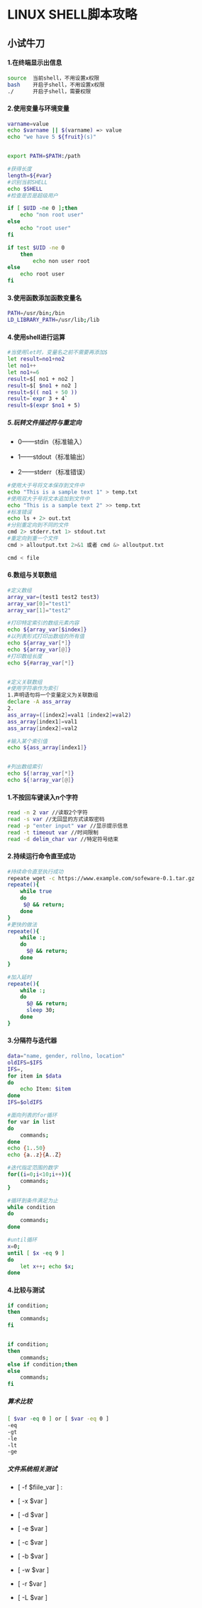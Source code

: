 # LINUX SHELL脚本攻略

## 小试牛刀

#### 1.在终端显示出信息

```bash
source  当前shell，不用设置x权限 
bash    开启子shell，不用设置x权限
./      开启子shell，需要权限
```

#### 2.使用变量与环境变量

```bash
varname=value
echo $varname || $(varname) => value
echo "we have 5 ${fruit}(s)"


export PATH=$PATH:/path

#获得长度
length=${#var}
#识别当前SHELL
echo $SHELL
#检查是否是超级用户

if [ $UID -ne 0 ];then
    echo "non root user"
else 
    echo "root user"
fi

if test $UID -ne 0
    then
        echo non user root
else
    echo root user
fi
```

#### 3.使用函数添加函数变量名

```bash
PATH=/usr/bin;/bin
LD_LIBRARY_PATH=/usr/lib;/lib
```

#### 4.使用shell进行运算

```bash
#当使用let时，变量名之前不需要再添加$
let result=no1+no2
let no1++
let no1+=6
result=$[ no1 + no2 ]
result=$[ $no1 + no2 ]
result=$(( no1 + 50 ))
result=`expr 3 + 4`
result=$(expr $no1 + 5)
```

##### 5.玩转文件描述符与重定向

- 0——stdin（标准输入）

- 1——stdout（标准输出）

- 2——stderr（标准错误）

```bash
#使用大于号将文本保存到文件中
echo "This is a sample text 1" > temp.txt
#使用双大于号将文本追加到文件中
echo "This is a sample text 2" >> temp.txt
#标准错误
echo ls + 2> out.txt
#分别重定向到不同的文件
cmd 2> stderr.txt 1> stdout.txt
#重定向到重一个文件
cmd > alloutput.txt 2>&1 或者 cmd &> alloutput.txt

cmd < file
```

#### 6.数组与关联数组

```bash
#定义数组
array_var=(test1 test2 test3)
array_var[0]="test1"
array_var[1]="test2"

#打印特定索引的数组元素内容
echo ${array_var[$index]}
#以列表形式打印出数组的所有值
echo ${array_var[*]}
echo ${array_var[@]}
#打印数组长度
echo ${#array_var[*]}


#定义关联数组
#使用字符串作为索引
1.声明语句将一个变量定义为关联数组
declare -A ass_array
2.
ass_array=([index2]=val1 [index2]=val2)
ass_array[index1]=val1
ass_array[index2]=val2

#输入某个索引值
echo ${ass_array[index1]}


#列出数组索引
echo ${!array_var[*]}
echo ${!array_var[@]}
```

#### 1.不按回车键读入n个字符

```bash
read -n 2 var //读取2个字符
read -s var //无回显的方式读取密码
read -p "enter input" var //显示提示信息
read -t timeout var //时间限制
read -d delim_char var //特定符号结束
```

#### 2.持续运行命令直至成功

```bash
#持续命令直至执行成功
repeate wget -c https://www.example.com/sofeware-0.1.tar.gz
repeate(){
    while true
    do
     $@ && return;
    done
}
#更快的做法
repeate(){
    while :;
    do 
      $@ && return;
    done
}

#加入延时
repeate(){
    while :;
    do
      $@ && return;
      sleep 30;
    done
}
```

#### 3.分隔符与迭代器

```bash
data="name, gender, rollno, location"
oldIFS=$IFS
IFS=, 
for item in $data
do
    echo Item: $item
done
IFS=$oldIFS

#面向列表的for循环
for var in list
do
    commands;
done
echo {1..50}
echo {a..z}{A..Z}

#迭代指定范围的数字
for((i=0;i<10;i++)){
    commands;
}

#循环到条件满足为止
while condition
do 
    commands;
done

#until循环
x=0;
until [ $x -eq 9 ]
do
    let x++; echo $x;
done
```

#### 4.比较与测试

```bash
if condition;
then
    commands;
fi


if condition;
then 
    commands;
else if condition;then
else
    commands;
fi
```

##### 算术比较

```bash
[ $var -eq 0 ] or [ $var -eq 0 ]
-eq
-gt
-le
-lt
-ge
```

##### 文件系统相关测试

- [ -f $fiile_var ] :

- [ -x $var ]

- [ -d $var ]

- [ -e $var ]

- [ -c $var ]

- [ -b $var ]

- [ -w $var ]

- [ -r $var ]

- [ -L $var ]
